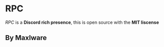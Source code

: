 # RPC
*RPC* is a **Discord rich presence**, this is open source with the **MIT liscense**

## By Maxlware
